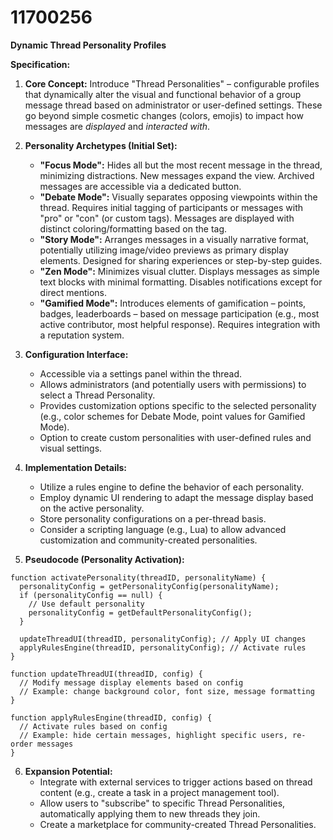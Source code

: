 # 11700256

**Dynamic Thread Personality Profiles**

**Specification:**

1.  **Core Concept:** Introduce "Thread Personalities" – configurable profiles that dynamically alter the visual and functional behavior of a group message thread based on administrator or user-defined settings. These go beyond simple cosmetic changes (colors, emojis) to impact how messages are *displayed* and *interacted with*.

2.  **Personality Archetypes (Initial Set):**
    *   **"Focus Mode":**  Hides all but the most recent message in the thread, minimizing distractions.  New messages expand the view.  Archived messages are accessible via a dedicated button.
    *   **"Debate Mode":**  Visually separates opposing viewpoints within the thread.  Requires initial tagging of participants or messages with "pro" or "con" (or custom tags).  Messages are displayed with distinct coloring/formatting based on the tag.
    *   **"Story Mode":**  Arranges messages in a visually narrative format, potentially utilizing image/video previews as primary display elements. Designed for sharing experiences or step-by-step guides.
    *   **"Zen Mode":**  Minimizes visual clutter.  Displays messages as simple text blocks with minimal formatting.  Disables notifications except for direct mentions.
    *   **"Gamified Mode":** Introduces elements of gamification – points, badges, leaderboards – based on message participation (e.g., most active contributor, most helpful response). Requires integration with a reputation system.

3.  **Configuration Interface:**
    *   Accessible via a settings panel within the thread.
    *   Allows administrators (and potentially users with permissions) to select a Thread Personality.
    *   Provides customization options specific to the selected personality (e.g., color schemes for Debate Mode, point values for Gamified Mode).
    *   Option to create custom personalities with user-defined rules and visual settings.

4.  **Implementation Details:**
    *   Utilize a rules engine to define the behavior of each personality.
    *   Employ dynamic UI rendering to adapt the message display based on the active personality.
    *   Store personality configurations on a per-thread basis.
    *   Consider a scripting language (e.g., Lua) to allow advanced customization and community-created personalities.

5.  **Pseudocode (Personality Activation):**

```
function activatePersonality(threadID, personalityName) {
  personalityConfig = getPersonalityConfig(personalityName);
  if (personalityConfig == null) {
    // Use default personality
    personalityConfig = getDefaultPersonalityConfig();
  }

  updateThreadUI(threadID, personalityConfig); // Apply UI changes
  applyRulesEngine(threadID, personalityConfig); // Activate rules
}

function updateThreadUI(threadID, config) {
  // Modify message display elements based on config
  // Example: change background color, font size, message formatting
}

function applyRulesEngine(threadID, config) {
  // Activate rules based on config
  // Example: hide certain messages, highlight specific users, re-order messages
}
```

6.  **Expansion Potential:**
    *   Integrate with external services to trigger actions based on thread content (e.g., create a task in a project management tool).
    *   Allow users to "subscribe" to specific Thread Personalities, automatically applying them to new threads they join.
    *   Create a marketplace for community-created Thread Personalities.